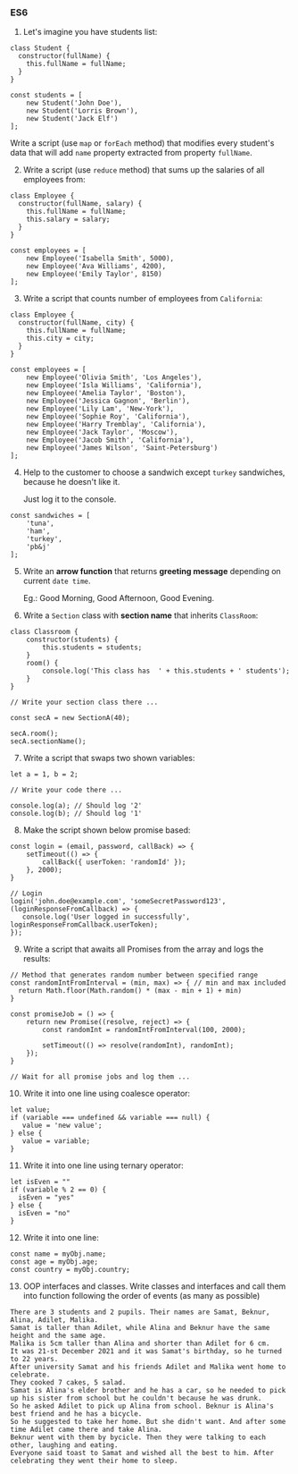 ### ES6
1. Let's imagine you have students list:
```
class Student {
  constructor(fullName) {
    this.fullName = fullName;
  }
}

const students = [
    new Student('John Doe'),
    new Student('Lorris Brown'),
    new Student('Jack Elf')
];
```
Write a script (use `map` or `forEach` method) that modifies every student's data that will add `name` property extracted from property `fullName`.

2. Write a script (use `reduce` method) that sums up the salaries of all employees from:
```
class Employee {
  constructor(fullName, salary) {
    this.fullName = fullName;
    this.salary = salary;
  }
}

const employees = [
    new Employee('Isabella Smith', 5000),
    new Employee('Ava Williams', 4200),
    new Employee('Emily Taylor', 8150)
];
```

3. Write a script that counts number of employees from `California`:
```
class Employee {
  constructor(fullName, city) {
    this.fullName = fullName;
    this.city = city;
  }
}

const employees = [
    new Employee('Olivia Smith', 'Los Angeles'),
    new Employee('Isla Williams', 'California'),
    new Employee('Amelia Taylor', 'Boston'),
    new Employee('Jessica Gagnon', 'Berlin'),
    new Employee('Lily Lam', 'New-York'),
    new Employee('Sophie Roy', 'California'),
    new Employee('Harry Tremblay', 'California'),
    new Employee('Jack Taylor', 'Moscow'),
    new Employee('Jacob Smith', 'California'),
    new Employee('James Wilson', 'Saint-Petersburg')
];
```

4. Help to the customer to choose a sandwich except `turkey` sandwiches, because he doesn't like it.

   Just log it to the console.
```
const sandwiches = [
    'tuna',
    'ham',
    'turkey',
    'pb&j'
];
```

5. Write an **arrow function** that returns **greeting message** depending on current `date time`.
   
    Eg.: Good Morning, Good Afternoon, Good Evening.

6. Write a `Section` class with **section name** that inherits `ClassRoom`:
```
class Classroom {
    constructor(students) {
        this.students = students;
    }
    room() {
        console.log('This class has  ' + this.students + ' students');
    }
}

// Write your section class there ...

const secA = new SectionA(40);

secA.room();
secA.sectionName();
```

7. Write a script that swaps two shown variables:
```
let a = 1, b = 2;

// Write your code there ...

console.log(a); // Should log '2' 
console.log(b); // Should log '1' 
```

8. Make the script shown below promise based:
```
const login = (email, password, callBack) => {
    setTimeout(() => {
        callBack({ userToken: 'randomId' });
    }, 2000);
}

// Login
login('john.doe@example.com', 'someSecretPassword123', (loginResponseFromCallback) => {
   console.log('User logged in successfully', loginResponseFromCallback.userToken);
});
```


9. Write a script that awaits all Promises from the array and logs the results:
```
// Method that generates random number between specified range
const randomIntFromInterval = (min, max) => { // min and max included 
  return Math.floor(Math.random() * (max - min + 1) + min)
}

const promiseJob = () => {
    return new Promise((resolve, reject) => {
        const randomInt = randomIntFromInterval(100, 2000);
        
        setTimeout(() => resolve(randomInt), randomInt);
    });
}

// Wait for all promise jobs and log them ...
```

10. Write it into one line using coalesce operator:
```
let value;
if (variable === undefined && variable === null) {
   value = 'new value';
} else {
   value = variable;
}
```

11. Write it into one line using ternary operator:
```
let isEven = ""
if (variable % 2 == 0) {
  isEven = "yes"
} else {
  isEven = "no"
}
```

12. Write it into one line:
```
const name = myObj.name;
const age = myObj.age;
const country = myObj.country;
```

13. OOP interfaces and classes. Write classes and interfaces and call them into function following the order of events (as many as possible)<br>
```
There are 3 students and 2 pupils. Their names are Samat, Beknur, Alina, Adilet, Malika.
Samat is taller than Adilet, while Alina and Beknur have the same height and the same age. 
Malika is 5cm taller than Alina and shorter than Adilet for 6 cm. 
It was 21-st December 2021 and it was Samat's birthday, so he turned to 22 years.
After university Samat and his friends Adilet and Malika went home to celebrate. 
They cooked 7 cakes, 5 salad. 
Samat is Alina's elder brother and he has a car, so he needed to pick up his sister from school but he couldn't because he was drunk.
So he asked Adilet to pick up Alina from school. Beknur is Alina's best friend and he has a bicycle.
So he suggested to take her home. But she didn't want. And after some time Adilet came there and take Alina.
Beknur went with them by bycicle. Then they were talking to each other, laughing and eating.
Everyone said toast to Samat and wished all the best to him. After celebrating they went their home to sleep.
```
